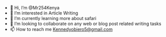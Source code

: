 - 👋 Hi, I’m @Mr254Kenya
- 👀 I’m interested in Article Writing
- 🌱 I’m currently learning more about safari
- 💞️ I’m looking to collaborate on any web or blog post related writing tasks
- 📫 How to reach me Kennedyobiero5@gmail.com

<!---
Mr254Kenya/Mr254Kenya is a ✨ special ✨ repository because its `README.md` (this file) appears on your GitHub profile.
You can click the Preview link to take a look at your changes.
--->
